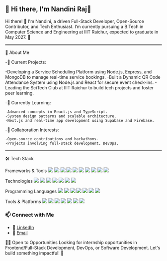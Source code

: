 🌟 Hi there, I'm Nandini Raj👋
---
Hi there! 👋 I'm Nandini, a driven Full-Stack Developer, Open-Source Contributor, and Tech Enthusiast. I’m currently pursuing a B.Tech in Computer Science and Engineering at IIIT Raichur, expected to graduate in May 2027. 🚀

<hr style="height: 4px; background-color: #888; border: none;" />

🌟 About Me

-🔭 Current Projects:

   -Developing a Service Scheduling Platform using Node.js, Express, and MongoDB to manage real-time service bookings.
-Built a Dynamic QR Code Attendance System using Node.js and React for secure event check-ins.
-Leading the SciTech Club at IIIT Raichur to build tech projects and foster peer learning.

-🌱 Currently Learning:

    -Advanced concepts in React.js and TypeScript.
    -System design patterns and scalable architecture.
    -Next.js and real-time app development using Supabase and Firebase.

-🤝 Collaboration Interests:

    -Open-source contributions and hackathons.
    -Projects involving full-stack development, DevOps.

<hr style="height: 4px; background-color: #888; border: none;" />


🛠️ Tech Stack

Frameworks & Tools
<img src="https://img.shields.io/badge/Node.js-339933?style=for-the-badge&logo=nodedotjs&logoColor=white"/>
<img src="https://img.shields.io/badge/React-61DAFB?style=for-the-badge&logo=react&logoColor=black"/>
<img src="https://img.shields.io/badge/Express.js-000000?style=for-the-badge&logo=express&logoColor=white"/>
<img src="https://img.shields.io/badge/FastAPI-009688?style=for-the-badge&logo=fastapi&logoColor=white"/>
<img src="https://img.shields.io/badge/Flask-000000?style=for-the-badge&logo=flask&logoColor=white"/>
<img src="https://img.shields.io/badge/Docker-2496ED?style=for-the-badge&logo=docker&logoColor=white"/>
<img src="https://img.shields.io/badge/Kubernetes-326CE5?style=for-the-badge&logo=kubernetes&logoColor=white"/>
<img src="https://img.shields.io/badge/MongoDB-47A248?style=for-the-badge&logo=mongodb&logoColor=white"/>
<img src="https://img.shields.io/badge/MySQL-4479A1?style=for-the-badge&logo=mysql&logoColor=white"/>
<img src="https://img.shields.io/badge/Tailwind_CSS-38B2AC?style=for-the-badge&logo=tailwind-css&logoColor=white"/>

Technologies
<img src="https://img.shields.io/badge/REST_API-00ADD8?style=for-the-badge"/>
<img src="https://img.shields.io/badge/Firebase-FFCA28?style=for-the-badge&logo=firebase&logoColor=black"/>
<img src="https://img.shields.io/badge/Supabase-3ECF8E?style=for-the-badge&logo=supabase&logoColor=white"/>
<img src="https://img.shields.io/badge/JWT_Auth-000000?style=for-the-badge&logo=jsonwebtokens&logoColor=white"/>
<img src="https://img.shields.io/badge/WebSocket-800080?style=for-the-badge"/>
<img src="https://img.shields.io/badge/Git-F05032?style=for-the-badge&logo=git&logoColor=white"/>
<img src="https://img.shields.io/badge/Linux_Command_Line-FCC624?style=for-the-badge&logo=linux&logoColor=black"/>

Programming Languages
<img src="https://img.shields.io/badge/C++-00599C?style=for-the-badge&logo=c%2b%2b&logoColor=white"/>
<img src="https://img.shields.io/badge/Python-3776AB?style=for-the-badge&logo=python&logoColor=white"/>
<img src="https://img.shields.io/badge/JavaScript-F7DF1E?style=for-the-badge&logo=javascript&logoColor=black"/>
<img src="https://img.shields.io/badge/TypeScript-3178C6?style=for-the-badge&logo=typescript&logoColor=white"/>
<img src="https://img.shields.io/badge/PHP-777BB4?style=for-the-badge&logo=php&logoColor=white"/>
<img src="https://img.shields.io/badge/YAML-000000?style=for-the-badge&logo=yaml&logoColor=white"/>
<img src="https://img.shields.io/badge/C-555555?style=for-the-badge&logo=c&logoColor=white"/>

Tools & Platforms
<img src="https://img.shields.io/badge/Git-F05032?style=for-the-badge&logo=git&logoColor=white"/>
<img src="https://img.shields.io/badge/GitHub-181717?style=for-the-badge&logo=github&logoColor=white"/>
<img src="https://img.shields.io/badge/Docker-2496ED?style=for-the-badge&logo=docker&logoColor=white"/>
<img src="https://img.shields.io/badge/Vercel-000000?style=for-the-badge&logo=vercel&logoColor=white"/>
<img src="https://img.shields.io/badge/Firebase_Console-FFCA28?style=for-the-badge&logo=firebase&logoColor=black"/>
<img src="https://img.shields.io/badge/Postman-FF6C37?style=for-the-badge&logo=postman&logoColor=white"/>
<img src="https://img.shields.io/badge/VS_Code-007ACC?style=for-the-badge&logo=visual-studio-code&logoColor=white"/>


### 📫 Connect with Me

- 💼 [LinkedIn]([https://www.linkedin.com/in/nandini-raj-iiit](https://www.linkedin.com/in/nandini-raj-6787242a1/))
- 📧 [Email](nandiniraj175@gmail.com)


👩‍💻 Open to Opportunities
Looking for internship opportunities in Frontend/Full-Stack Development, DevOps, or Software Development. Let's build something impactful! 🚀
